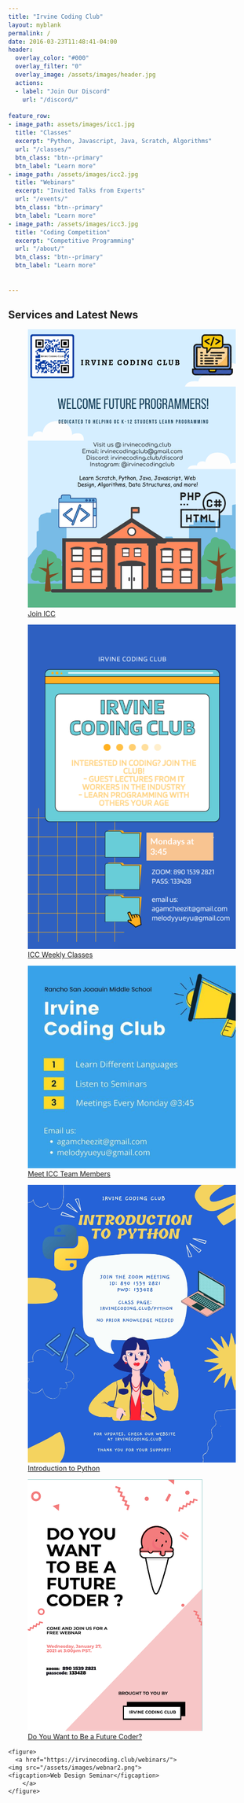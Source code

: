 ```yaml
---
title: "Irvine Coding Club"
layout: myblank
permalink: /
date: 2016-03-23T11:48:41-04:00
header:
  overlay_color: "#000"
  overlay_filter: "0"
  overlay_image: /assets/images/header.jpg
  actions:
  - label: "Join Our Discord"
    url: "/discord/"

feature_row:
- image_path: assets/images/icc1.jpg
  title: "Classes"
  excerpt: "Python, Javascript, Java, Scratch, Algorithms"
  url: "/classes/"
  btn_class: "btn--primary"
  btn_label: "Learn more"
- image_path: /assets/images/icc2.jpg
  title: "Webinars"
  excerpt: "Invited Talks from Experts"
  url: "/events/"
  btn_class: "btn--primary"
  btn_label: "Learn more"
- image_path: /assets/images/icc3.jpg
  title: "Coding Competition"
  excerpt: "Competitive Programming"
  url: "/about/"
  btn_class: "btn--primary"
  btn_label: "Learn more"


---
```


<div class="col-lg-12 text-center">
          <h2 class="section-heading">Services and Latest News</h2>
</div>

  <div id="columns">

  <figure>
    <a href="/assets/images/icc_poster.png">
  <img src="/assets/images/icc_poster.png">
  <figcaption>Join ICC</figcaption>
  </a>
  </figure>

  <figure>
    <a href="/classes">
  <img src="/assets/images/iccmeet.png">
  <figcaption>ICC Weekly Classes</figcaption>
  </a>
  </figure>

  <figure>
      <a href="/about">
  <img src="/assets/images/iccmeet2.png">
  <figcaption>Meet ICC Team Members</figcaption>
  </a>
  </figure>

  <figure>
      <a href="/python">
  <img src="/assets/images/python_class.jpg">
  <figcaption>Introduction to Python</figcaption>
  </a>
  </figure>


  <figure>
  <a href="https://irvinecoding.club/webinars/">
  <img src="/assets/images/webinar1.png">
  <figcaption>Do You Want to Be a Future Coder?</figcaption>
  </a>
  </figure>

  	<figure>
      <a href="https://irvinecoding.club/webinars/">
  	<img src="/assets/images/webnar2.png">
  	<figcaption>Web Design Seminar</figcaption>
        </a>
  	</figure>

  </div>
